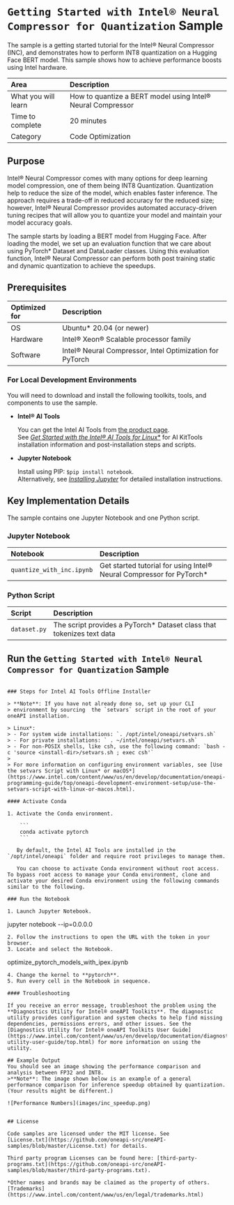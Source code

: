 # `Getting Started with Intel® Neural Compressor for Quantization` Sample

The sample is a getting started tutorial for the Intel® Neural Compressor (INC), and demonstrates how to perform INT8 quantization on a Hugging Face BERT model. This sample shows how to achieve performance boosts using Intel hardware.

| Area                  | Description
|:---                   |:---
| What you will learn   | How to quantize a BERT model using Intel® Neural Compressor
| Time to complete      | 20 minutes
| Category              | Code Optimization

## Purpose

Intel® Neural Compressor comes with many options for deep learning model compression, one of them being INT8 Quantization. Quantization help to reduce the size of the model, which enables faster inference. The approach requires a trade-off in reduced accuracy for the reduced size; however, Intel® Neural Compressor provides automated accuracy-driven tuning recipes that will allow you to quantize your model and maintain your model accuracy goals.

The sample starts by loading a BERT model from Hugging Face. After loading the model, we set up an evaluation function that we care about using PyTorch* Dataset and DataLoader classes. Using this evaluation function, Intel® Neural Compressor can perform both post training static and dynamic quantization to achieve the speedups.

## Prerequisites

| Optimized for           | Description
|:---                     |:---
| OS                      | Ubuntu* 20.04 (or newer)
| Hardware                | Intel® Xeon® Scalable processor family
| Software                | Intel® Neural Compressor, Intel Optimization for PyTorch

### For Local Development Environments

You will need to download and install the following toolkits, tools, and components to use the sample.

- **Intel® AI Tools**

  You can get the Intel AI Tools from [the product page](https://www.intel.com/content/www/us/en/developer/tools/oneapi/ai-analytics-toolkit.html). <br> See [*Get Started with the Intel® AI Tools for Linux**](https://www.intel.com/content/www/us/en/develop/documentation/get-started-with-ai-linux) for AI KitTools installation information and post-installation steps and scripts.

- **Jupyter Notebook**

  Install using PIP: `$pip install notebook`. <br> Alternatively, see [*Installing Jupyter*](https://jupyter.org/install) for detailed installation instructions.


## Key Implementation Details

The sample contains one Jupyter Notebook and one Python script.

### Jupyter Notebook

|Notebook                  |Description
|:---                      |:---
|`quantize_with_inc.ipynb` | Get started tutorial for using Intel® Neural Compressor for PyTorch*

### Python Script

|Script                    |Description
|:---                      |:---
|`dataset.py`              | The script provides a PyTorch* Dataset class that tokenizes text data 


## Run the `Getting Started with Intel® Neural Compressor for Quantization` Sample

```If you have already set up the PIP or Conda environment and installed AI Tools go directly to Run the Notebook.

### Steps for Intel AI Tools Offline Installer

> **Note**: If you have not already done so, set up your CLI
> environment by sourcing  the `setvars` script in the root of your oneAPI installation.

> Linux*:
> - For system wide installations: `. /opt/intel/oneapi/setvars.sh`
> - For private installations: ` . ~/intel/oneapi/setvars.sh`
> - For non-POSIX shells, like csh, use the following command: `bash -c 'source <install-dir>/setvars.sh ; exec csh'`
>
> For more information on configuring environment variables, see [Use the setvars Script with Linux* or macOS*](https://www.intel.com/content/www/us/en/develop/documentation/oneapi-programming-guide/top/oneapi-development-environment-setup/use-the-setvars-script-with-linux-or-macos.html).

#### Activate Conda

1. Activate the Conda environment.

    ```
    conda activate pytorch
    ```

   By default, the Intel AI Tools are installed in the `/opt/intel/oneapi` folder and require root privileges to manage them.

   You can choose to activate Conda environment without root access. To bypass root access to manage your Conda environment, clone and activate your desired Conda environment using the following commands similar to the following.

### Run the Notebook

1. Launch Jupyter Notebook.
   ```
   jupyter notebook --ip=0.0.0.0
   ```
2. Follow the instructions to open the URL with the token in your browser.
3. Locate and select the Notebook.
   ```
   optimize_pytorch_models_with_ipex.ipynb
   ```
4. Change the kernel to **pytorch**.
5. Run every cell in the Notebook in sequence.

#### Troubleshooting

If you receive an error message, troubleshoot the problem using the **Diagnostics Utility for Intel® oneAPI Toolkits**. The diagnostic utility provides configuration and system checks to help find missing dependencies, permissions errors, and other issues. See the [Diagnostics Utility for Intel® oneAPI Toolkits User Guide](https://www.intel.com/content/www/us/en/develop/documentation/diagnostic-utility-user-guide/top.html) for more information on using the utility.   

## Example Output
You should see an image showing the performance comparison and analysis between FP32 and INT8.
>**Note**: The image shown below is an example of a general performance comparison for inference speedup obtained by quantization. (Your results might be different.)

![Performance Numbers](images/inc_speedup.png)


## License

Code samples are licensed under the MIT license. See
[License.txt](https://github.com/oneapi-src/oneAPI-samples/blob/master/License.txt) for details.

Third party program Licenses can be found here: [third-party-programs.txt](https://github.com/oneapi-src/oneAPI-samples/blob/master/third-party-programs.txt).

*Other names and brands may be claimed as the property of others. [Trademarks](https://www.intel.com/content/www/us/en/legal/trademarks.html)
